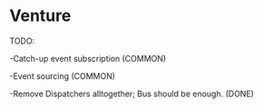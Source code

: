 # Venture

TODO: 

-Catch-up event subscription (COMMON)

-Event sourcing (COMMON)

-Remove Dispatchers alltogether; Bus should be enough. (DONE)
